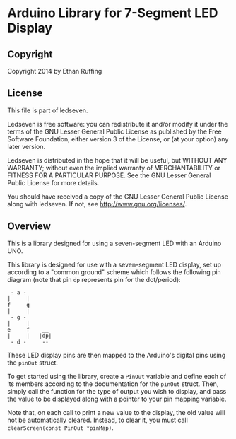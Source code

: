 Arduino Library for 7-Segment LED Display
=========================================

Copyright
---------
Copyright 2014 by Ethan Ruffing

License
-------
This file is part of ledseven.

Ledseven is free software: you can redistribute it and/or modify
it under the terms of the GNU Lesser General Public License as published by
the Free Software Foundation, either version 3 of the License, or
(at your option) any later version.

Ledseven is distributed in the hope that it will be useful,
but WITHOUT ANY WARRANTY; without even the implied warranty of
MERCHANTABILITY or FITNESS FOR A PARTICULAR PURPOSE.  See the
GNU Lesser General Public License for more details.

You should have received a copy of the GNU Lesser General Public License
along with ledseven.  If not, see <http://www.gnu.org/licenses/>.

Overview
--------
This is a library designed for using a seven-segment LED with an Arduino
UNO.

This library is designed for use with a seven-segment LED display, set
up according to a "common ground" scheme which follows the following pin
diagram (note that pin `dp` represents pin for the dot/period):

     - a -
    |     |
    f     g
    |     |
     - g -
    |     |
    e     f    __
    |     |   |dp|
     - d -     --

These LED display pins are then mapped to the Arduino's digital pins
using the `pinOut` struct.

To get started using the library, create a `PinOut` variable and define
each of its members according to the documentation for the `pinOut`
struct. Then, simply call the function for the type of output you wish
to display, and pass the value to be displayed along with a pointer to
your pin mapping variable.

Note that, on each call to print a new value to the display, the old
value will not be automatically cleared. Instead, to clear it, you must
call `clearScreen(const PinOut *pinMap)`.
